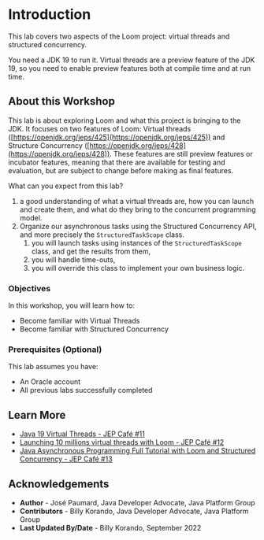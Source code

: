 # Introduction

This lab covers two aspects of the Loom project: virtual threads and structured concurrency.

You need a JDK 19 to run it. Virtual threads are a preview feature of the JDK 19, so you need to enable preview features both at compile time and at run time.

## About this Workshop

This lab is about exploring Loom and what this project is bringing to the JDK. It focuses on two features of Loom: Virtual threads ([https://openjdk.org/jeps/425](https://openjdk.org/jeps/425)) and Structure Concurrency ([https://openjdk.org/jeps/428](https://openjdk.org/jeps/428)). These features are still preview features or incubator features, meaning that there are available for testing and evaluation, but are subject to change before making as final features. 

What can you expect from this lab?
1. a good understanding of what a virtual threads are, how you can launch and create them, and what do they bring to the concurrent programming model.
2. Organize our asynchronous tasks using the Structured Concurrency API, and more precisely the `StructuredTaskScope` class. 
   1. you will launch tasks using instances of the `StructuredTaskScope` class, and get the results from them,
   2. you will handle time-outs,
   3. you will override this class to implement your own business logic.

### Objectives

In this workshop, you will learn how to:
* Become familiar with Virtual Threads
* Become familiar with Structured Concurrency


### Prerequisites (Optional)

This lab assumes you have:
* An Oracle account
* All previous labs successfully completed

## Learn More

* [Java 19 Virtual Threads - JEP Café #11](https://www.youtube.com/watch?v=lKSSBvRDmTg)
* [Launching 10 millions virtual threads with Loom - JEP Café #12](https://www.youtube.com/watch?v=UVoGE0GZZPI)
* [Java Asynchronous Programming Full Tutorial with Loom and Structured Concurrency - JEP Café #13](https://www.youtube.com/watch?v=2nOj8MKHvmw)

## Acknowledgements
* **Author** - José Paumard, Java Developer Advocate, Java Platform Group
* **Contributors** -  Billy Korando, Java Developer Advocate, Java Platform Group
* **Last Updated By/Date** - Billy Korando, September 2022
